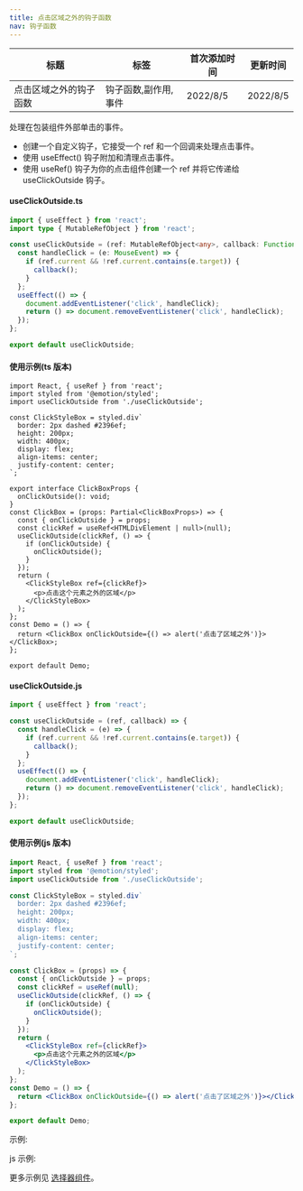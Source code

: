 ```yaml
---
title: 点击区域之外的钩子函数
nav: 钩子函数
---
```


| 标题                   | 标签                 | 首次添加时间 | 更新时间 |
| ---------------------- | -------------------- | ------------ | -------- |
| 点击区域之外的钩子函数 | 钩子函数,副作用,事件 | 2022/8/5     | 2022/8/5 |

处理在包装组件外部单击的事件。

- 创建一个自定义钩子，它接受一个 ref 和一个回调来处理点击事件。
- 使用 useEffect() 钩子附加和清理点击事件。
- 使用 useRef() 钩子为你的点击组件创建一个 ref 并将它传递给 useClickOutside 钩子。

#### useClickOutside.ts

```ts
import { useEffect } from 'react';
import type { MutableRefObject } from 'react';

const useClickOutside = (ref: MutableRefObject<any>, callback: Function) => {
  const handleClick = (e: MouseEvent) => {
    if (ref.current && !ref.current.contains(e.target)) {
      callback();
    }
  };
  useEffect(() => {
    document.addEventListener('click', handleClick);
    return () => document.removeEventListener('click', handleClick);
  });
};

export default useClickOutside;
```

#### 使用示例(ts 版本)

```tsx | pure
import React, { useRef } from 'react';
import styled from '@emotion/styled';
import useClickOutside from './useClickOutside';

const ClickStyleBox = styled.div`
  border: 2px dashed #2396ef;
  height: 200px;
  width: 400px;
  display: flex;
  align-items: center;
  justify-content: center;
`;

export interface ClickBoxProps {
  onClickOutside(): void;
}
const ClickBox = (props: Partial<ClickBoxProps>) => {
  const { onClickOutside } = props;
  const clickRef = useRef<HTMLDivElement | null>(null);
  useClickOutside(clickRef, () => {
    if (onClickOutside) {
      onClickOutside();
    }
  });
  return (
    <ClickStyleBox ref={clickRef}>
      <p>点击这个元素之外的区域</p>
    </ClickStyleBox>
  );
};
const Demo = () => {
  return <ClickBox onClickOutside={() => alert('点击了区域之外')}></ClickBox>;
};

export default Demo;
```

#### useClickOutside.js

```js
import { useEffect } from 'react';

const useClickOutside = (ref, callback) => {
  const handleClick = (e) => {
    if (ref.current && !ref.current.contains(e.target)) {
      callback();
    }
  };
  useEffect(() => {
    document.addEventListener('click', handleClick);
    return () => document.removeEventListener('click', handleClick);
  });
};

export default useClickOutside;
```

#### 使用示例(js 版本)

```jsx | pure
import React, { useRef } from 'react';
import styled from '@emotion/styled';
import useClickOutside from './useClickOutside';

const ClickStyleBox = styled.div`
  border: 2px dashed #2396ef;
  height: 200px;
  width: 400px;
  display: flex;
  align-items: center;
  justify-content: center;
`;

const ClickBox = (props) => {
  const { onClickOutside } = props;
  const clickRef = useRef(null);
  useClickOutside(clickRef, () => {
    if (onClickOutside) {
      onClickOutside();
    }
  });
  return (
    <ClickStyleBox ref={clickRef}>
      <p>点击这个元素之外的区域</p>
    </ClickStyleBox>
  );
};
const Demo = () => {
  return <ClickBox onClickOutside={() => alert('点击了区域之外')}></ClickBox>;
};

export default Demo;
```

示例:

<code src="./Demo.zh-CN.tsx" id="clickOutsideTsDemoZH"></code>

js 示例:

<code src="./js/Demo.zh-CN.jsx" id="clickOutsideJsDemoZH"></code>

更多示例见 [选择器组件](../../guide/Select/Select)。
